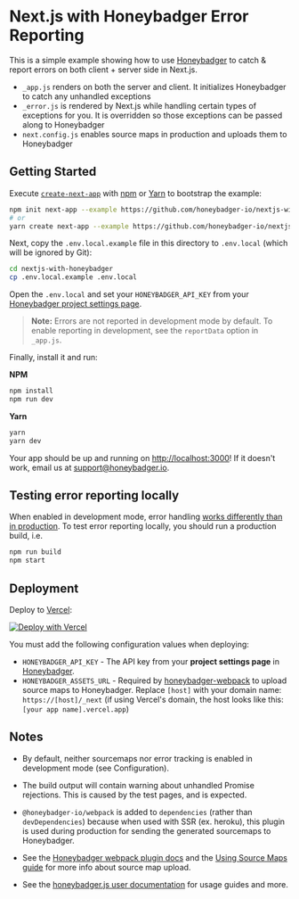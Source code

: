# Next.js with Honeybadger Error Reporting

This is a simple example showing how to use
[Honeybadger](https://www.honeybadger.io/for/javascript) to catch & report
errors on both client + server side in Next.js.

- `_app.js` renders on both the server and client. It initializes Honeybadger to catch any unhandled exceptions
- `_error.js` is rendered by Next.js while handling certain types of exceptions for you. It is overridden so those exceptions can be passed along to Honeybadger
- `next.config.js` enables source maps in production and uploads them to Honeybadger

## Getting Started

Execute [`create-next-app`](https://github.com/zeit/next.js/tree/canary/packages/create-next-app) with [npm](https://docs.npmjs.com/cli/init) or [Yarn](https://yarnpkg.com/lang/en/docs/cli/create/) to bootstrap the example:

```bash
npm init next-app --example https://github.com/honeybadger-io/nextjs-with-honeybadger nextjs-with-honeybadger
# or
yarn create next-app --example https://github.com/honeybadger-io/nextjs-with-honeybadger nextjs-with-honeybadger
```

Next, copy the `.env.local.example` file in this directory to `.env.local` (which will be ignored by Git):

```bash
cd nextjs-with-honeybadger
cp .env.local.example .env.local
```

Open the `.env.local` and set your `HONEYBADGER_API_KEY` from your [Honeybadger project settings page](https://app.honeybadger.io).

> **Note:** Errors are not reported in development mode by default. To enable reporting in development, see the `reportData` option in `_app.js`.

Finally, install it and run:

**NPM**

```bash
npm install
npm run dev
```

**Yarn**

```bash
yarn
yarn dev
```

Your app should be up and running on [http://localhost:3000](http://localhost:3000)! If it doesn't work, email us at support@honeybadger.io.

## Testing error reporting locally
When enabled in development mode, error handling [works differently than in production](https://nextjs.org/docs/advanced-features/error-handling). To test error reporting locally, you should run a production build, i.e.

```bash
npm run build
npm start
```

## Deployment

Deploy to [Vercel](https://vercel.com):

[![Deploy with Vercel](https://vercel.com/button)](https://vercel.com/new/git/external?repository-url=https://github.com/honeybadger-io/nextjs-with-honeybadger&project-name=nextjs-with-honeybadger&repository-name=nextjs-with-honeybadger&env=HONEYBADGER_API_KEY,HONEYBADGER_ASSETS_URL&envDescription=Honeybadger%20API%20KEY%20and%20assets%20URL%20for%20honeybadger-webpack&envLink=https%3A%2F%2Fgithub.com%2Fhoneybadger-io%2Fnextjs-with-honeybadger%23deployment)

You must add the following configuration values when deploying:

- `HONEYBADGER_API_KEY` - The API key from your **project settings page** in [Honeybadger](https://app.honeybadger.io).
- `HONEYBADGER_ASSETS_URL` - Required by [honeybadger-webpack](https://github.com/honeybadger-io/honeybadger-webpack#configuration) to upload source maps to Honeybadger. Replace `[host]` with your domain name: `https://[host]/_next` (if using Vercel's domain, the host looks like this: `[your app name].vercel.app`)

## Notes

- By default, neither sourcemaps nor error tracking is enabled in development mode (see Configuration).

- The build output will contain warning about unhandled Promise rejections. This is caused by the test pages, and is expected.

- `@honeybadger-io/webpack` is added to `dependencies` (rather than `devDependencies`) because when used with SSR (ex. heroku), this plugin is used during production for sending the generated sourcemaps to Honeybadger.

- See the [Honeybadger webpack plugin docs](https://github.com/honeybadger-io/honeybadger-webpack#configuration) and the [Using Source Maps guide](https://docs.honeybadger.io/lib/javascript/guides/using-source-maps.html) for more info about source map upload.

- See the [honeybadger.js user documentation](https://docs.honeybadger.io/lib/javascript/index.html) for usage guides and more.
